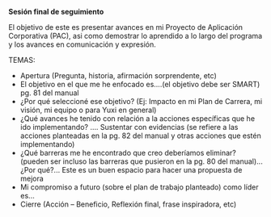 **Sesión final de seguimiento**

El objetivo de este es presentar avances en mi Proyecto de Aplicación Corporativa (PAC), asi como demostrar lo aprendido a lo largo del programa y los avances en comunicación y expresión.

TEMAS:
- Apertura (Pregunta, historia, afirmación sorprendente, etc)
- El objetivo en el que me he enfocado es….(el objetivo debe ser SMART)  pg. 81 del manual
- ¿Por qué seleccioné ese objetivo? (Ej: Impacto en mi Plan de Carrera, mi visión, mi equipo o para Yuxi en general)
- ¿Qué avances he tenido con relación a la acciones específicas que he ido implementando? …. Sustentar con evidencias (se refiere a las acciones planteadas en la pg. 82 del manual y otras acciones que estén implementando)
- ¿Qué barreras me he encontrado que creo deberíamos eliminar? (pueden ser incluso las barreras que pusieron en la pg. 80 del manual)... ¿Por qué?... Este es un buen espacio para hacer una propuesta de mejora
- Mi compromiso a futuro (sobre el plan de trabajo planteado) como líder es...
- Cierre (Acción – Beneficio, Reflexión final, frase inspiradora, etc)